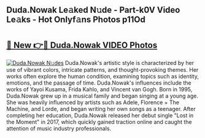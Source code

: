 ## Duda.Nowak Le𝚊ked N𝚞de - Part-k0V Video Le𝚊ks - Hot Onlyf𝚊ns Photos p11Od

# <h2><a href="http://ab90768.deff.icu/?id=Duda.Nowak">🔗 New 👉🔴 Duda.Nowak VIDEO Photos</a></h2>

[![Duda.Nowak N𝚞des](https://i.imgur.com/rIISA9y.gif)](http://ab90768.deff.icu/?id=Duda.Nowak)
Duda.Nowak's artistic style is characterized by her use of vibrant colors, intricate patterns, and thought-provoking themes. Her works often explore the human condition, examining topics such as identity, emotions, and the passage of time. Duda.Nowak's influences include the works of Yayoi Kusama, Frida Kahlo, and Vincent van Gogh. Born in 1995, Duda.Nowak grew up in a musical family and began singing at a young age. She was heavily influenced by artists such as Adele, Florence + The Machine, and Lorde, and began writing her own songs as a teenager. After completing her education, Duda.Nowak released her debut single "Lost in the Moment" in 2017, which quickly gained traction online and caught the attention of music industry professionals.

